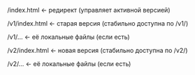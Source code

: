 /index.html        ← редирект (управляет активной версией)

/v1/index.html     ← старая версия (стабильно доступна по /v1/)

 /v1/...           ← её локальные файлы (если есть)
 
/v2/index.html     ← новая версия (стабильно доступна по /v2/)

 /v2/...           ← её локальные файлы (если есть)
 
